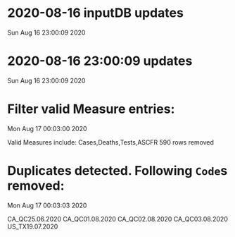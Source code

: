 
# 2020-08-16 inputDB updates 
 Sun Aug 16 23:00:09 2020 


# 2020-08-16 23:00:09 updates 
 Sun Aug 16 23:00:09 2020 


# Filter valid Measure entries: 
 Mon Aug 17 00:03:00 2020 

Valid Measures include: Cases,Deaths,Tests,ASCFR
 590 rows removed
# Duplicates detected. Following `Code`s removed: 
 Mon Aug 17 00:03:03 2020 

CA_QC25.06.2020
CA_QC01.08.2020
CA_QC02.08.2020
CA_QC03.08.2020
US_TX19.07.2020